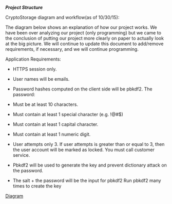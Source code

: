 
***Project Structure***

CryptoStorage diagram and workflow(as of 10/30/15):

The diagram below shows an explanation of how our project works. We have been over analyzing our project (only programming) but we came to the conclusion of putting our project more clearly on paper to actually look at the big picture. We will continue to update this document  to add/remove requirements, if necessary, and we will continue programming. 

Application Requirements:

 - HTTPS session only.

 - User names will be emails. 
 - Password hashes computed on the client side will be pbkdf2. The password:
 - Must be at least 10 characters.
 - Must contain at least 1 special character (e.g. !@#$)
 - Must contain at least 1 capital character.
 - Must contain at least 1 numeric digit.
 - User attempts only 3. If user attempts is greater than or equal to 3, then the user account will be marked as locked. You must call customer service.
 - Pbkdf2 will be used to generate the key and prevent dictionary attack on the password.
 - The salt + the password will be the input for pbkdf2
Run pbkdf2 many times to create the key

[Diagram](https://github.com/vic-vic-/crypto-storage/blob/master/docs/content/diagram.JPG)

